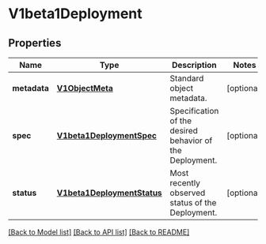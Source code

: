 # V1beta1Deployment

## Properties
Name | Type | Description | Notes
------------ | ------------- | ------------- | -------------
**metadata** | [**V1ObjectMeta**](V1ObjectMeta.md) | Standard object metadata. | [optional] 
**spec** | [**V1beta1DeploymentSpec**](V1beta1DeploymentSpec.md) | Specification of the desired behavior of the Deployment. | [optional] 
**status** | [**V1beta1DeploymentStatus**](V1beta1DeploymentStatus.md) | Most recently observed status of the Deployment. | [optional] 

[[Back to Model list]](../README.md#documentation-for-models) [[Back to API list]](../README.md#documentation-for-api-endpoints) [[Back to README]](../README.md)


